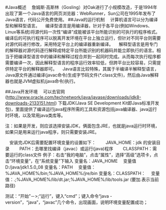 #Java概述
&emsp;詹姆斯·高斯林（Gosling）对Oak进行了小规模改造，于是1994年出现了第一个Java语言的网页浏览器：WebRunner，Sun公司在1995年发布了Java语言，代码公开免费使用。
##Java的运行机制
&emsp;计算机语言可以分为编译型和解释型语言。
&emsp;编译型语言是用编译器，针对于各平台(例如Windows、Linux等系统)将源代码一次性“编译”成能被该平台所能识别的可执行的程序格式。编译后的可执行程序可以脱离开发环境在平台上独立运行，但针对不同平台则需要对源代码进行修改，采用特定平台上的编译器重新编译。
&emsp;解释型语言是用专门的解释器对源代码逐行解释成特定平台所能识别的机器码并能立即执行的语言。相当于把编译型语言中的编译和解释过程合并到一起同时完成。从而每次执行程序都需要编译一次，因此解释型语言的程序运行效率较低，但跨平台比较容易，只需提供特定平台的解释器即可。
&emsp;Java语言比较特殊，其属于半编译半解释型语言，Java源文件通过编译(javac命令)生成字节码文件(*.class文件)，然后由Java解释器也就是JVM虚拟机(java命令)执行。

##Java开发环境
&emsp;可以去官网(http://www.oracle.com/technetwork/java/javase/downloads/jdk8-downloads-2133151.html) 下载JDK(Java SE Development Kit即Java标准开发包)，里面提供了编译运行java程序所需的工具和资源包括java编译器、java运行时环境，以及常用java类库等。

注：如果是开发，则应该选择安装JDK，俩面包含JRE，也就是java运行时环境，如果只是用来运行java程序，则只需要安装JRE。

&emsp;安装完JDK后需要配置环境变量的设置如下：
&emsp;&emsp;JAVA_HOME：jdk 的安装目录
&emsp;&emsp;PATH：去哪里找编译（javac）或运行(java)程序
&emsp;&emsp;CLASSPATH：需要运行的class文件
例子：右击“我的电脑”，点击“属性”，选择“高级”选项卡，点击“环境变量”，在“系统变量”下输入
变量名：JAVA_HOME &emsp;变量值D:/java/jdk1.5.0_08
变量名：PATH &emsp;变量值：%JAVA_HOME%/bin;%JAVA_HOME%/jre/bin
变量名：CLASSPATH： &emsp;变量值：.;%JAVA_HOME%/lib/dt.jar;%JAVA_HOME%/lib/tools.jar (要加.表示当前路径)

测试：“开始”－>;“运行”，键入“cmd”；键入命令“java -version”，“java”，“javac”几个命令，出现画面，说明环境变量配置成功；
